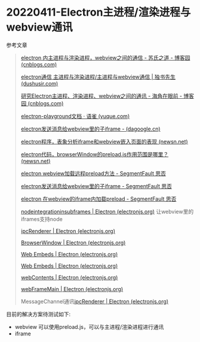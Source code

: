 # 20220411-Electron主进程/渲染进程与webview通讯

参考文章

> [electron 内主进程与渲染进程，webview之间的通信 - 苏氏之道 - 博客园 (cnblogs.com)](https://www.cnblogs.com/suzhen-2012/p/9932662.html)
>
> [electron通信 主进程与渲染进程/主进程与webview通信 | 独书先生 (dushusir.com)](http://dushusir.com/electron-ipcmain-ipcrenderer/)
>
> [研究Electron主进程、渲染进程、webview之间的通讯 - 海角在眼前 - 博客园 (cnblogs.com)](https://www.cnblogs.com/lovesong/p/11180336.html)
>
> [electron-playground文档 · 语雀 (yuque.com)](https://www.yuque.com/ezg6c4/op375w)
>
> [electron发送消息给webview里的子iframe - (dagoogle.cn)](http://www.dagoogle.cn/n/1133.html)
>
> [electron程序，表象分析iframe和webview嵌入页面的表现 (newsn.net)](https://newsn.net/say/electron-iframe-vs-webview-xframe.html)
>
> [electron代码，browserWindow的preload.js作用范围是哪里？ (newsn.net)](https://newsn.net/say/electron-browserwindow-preloadjs.html)
>
> [electron webview加载远程preload方法 - SegmentFault 思否](https://segmentfault.com/a/1190000022484086?utm_source=sf-similar-article)
>
> [electron发送消息给webview里的子iframe - SegmentFault 思否](https://segmentfault.com/a/1190000022534874?utm_source=sf-similar-article)
>
> [electron 在webview的iframe内加载preload - SegmentFault 思否](https://segmentfault.com/a/1190000022488251)
>
> [nodeintegrationinsubframes | Electron (electronjs.org)](https://www.electronjs.org/zh/docs/latest/api/webview-tag#nodeintegrationinsubframes) 让webview里的iframes支持node
>
> [ipcRenderer | Electron (electronjs.org)](https://www.electronjs.org/docs/latest/api/ipc-renderer)
>
> [BrowserWindow | Electron (electronjs.org)](https://www.electronjs.org/zh/docs/latest/api/browser-window)
>
> [Web Embeds | Electron (electronjs.org)](https://www.electronjs.org/zh/docs/latest/tutorial/web-embeds#webviews)
>
> [Web Embeds | Electron (electronjs.org)](https://www.electronjs.org/zh/docs/latest/tutorial/web-embeds#iframes)
>
> [webContents | Electron (electronjs.org)](https://www.electronjs.org/zh/docs/latest/api/web-contents)
>
> [webFrameMain | Electron (electronjs.org)](https://www.electronjs.org/zh/docs/latest/api/web-frame-main#methods)
>
> MessageChannel通讯[ipcRenderer | Electron (electronjs.org)](https://www.electronjs.org/zh/docs/latest/api/ipc-renderer#ipcrendererpostmessagechannel-message-transfer)

目前的解决方案待测试如下:

- webview 可以使用preload.js，可以与主进程/渲染进程进行通讯
- iframe